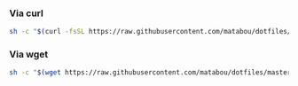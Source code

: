 ### Via curl

```bash
sh -c "$(curl -fsSL https://raw.githubusercontent.com/matabou/dotfiles/master/install.sh)"
```

### Via wget

```bash
sh -c "$(wget https://raw.githubusercontent.com/matabou/dotfiles/master/install.sh -O -)"
```

